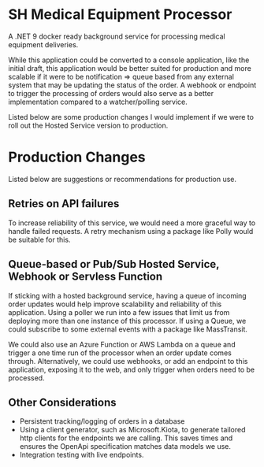 # SH Medical Equipment Processor

A .NET 9 docker ready background service for processing medical equipment deliveries.

While this application could be converted to a console application, like the initial draft, this application would be better suited for production and more scalable if it were to be notification => queue based from any external system that may be updating the status of the order. A webhook or endpoint to trigger the processing of orders would also serve as a better implementation compared to a watcher/polling service.

Listed below are some production changes I would implement if we were to roll out the Hosted Service version to production.

# Production Changes

Listed below are suggestions or recommendations for production use.

## Retries on API failures
To increase reliability of this service, we would need a more graceful way to handle failed requests. A retry mechanism using a package like Polly would be suitable for this.

## Queue-based or Pub/Sub Hosted Service, Webhook or Servless Function
If sticking with a hosted background service, having a queue of incoming order updates would help improve scalability and reliability of this application. Using a poller we run into a few issues that limit us from deploying more than one instance of this processor. If using a Queue, we could subscribe to some external events with a package like MassTransit.

We could also use an Azure Function or AWS Lambda on a queue and trigger a one time run of the processor when an order update comes through. Alternatively, we could use webhooks, or add an endpoint to this application, exposing it to the web, and only trigger when orders need to be processed.

## Other Considerations
- Persistent tracking/logging of orders in a database
- Using a client generator, such as Microsoft.Kiota, to generate tailored http clients for the endpoints we are calling. This saves times and ensures the OpenApi specification matches data models we use.
- Integration testing with live endpoints.
